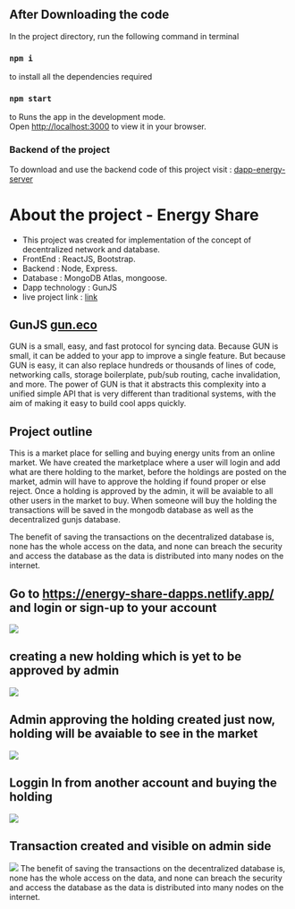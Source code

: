 ## After Downloading the code

In the project directory, run the following command in terminal

### `npm i`

to install all the dependencies required

### `npm start`

to Runs the app in the development mode.\
Open [http://localhost:3000](http://localhost:3000) to view it in your browser.

### Backend of the project

To download and use the backend code of this project visit : [dapp-energy-server](https://github.com/HARSH-KUMAR10/dapp-energy-server)

# About the project - Energy Share
* This project was created for implementation of the concept of decentralized network and database.
* FrontEnd : ReactJS, Bootstrap.
* Backend : Node, Express.
* Database : MongoDB Atlas, mongoose.
* Dapp technology : GunJS
* live project link : [link](https://energy-share-dapps.netlify.app/)

## GunJS [gun.eco](https://gun.eco/docs/Introduction)
GUN is a small, easy, and fast protocol for syncing data. Because GUN is small, it can be added to your app to improve a single feature. But because GUN is easy, it can also replace hundreds or thousands of lines of code, networking calls, storage boilerplate, pub/sub routing, cache invalidation, and more. The power of GUN is that it abstracts this complexity into a unified simple API that is very different than traditional systems, with the aim of making it easy to build cool apps quickly.

## Project outline
This is a market place for selling and buying energy units from an online market. We have created the marketplace where a user will login and add what are there holding to the market, before the holdings are posted on the market, admin will have to approve the holding if found proper or else reject. Once a holding is approved by the admin, it will be avaiable to all other users in the market to buy. When someone will buy the holding the transactions will be saved in the mongodb database as well as the decentralized gunjs database.

The benefit of saving the transactions on the decentralized database is, none has the whole access on the data, and none can breach the security and access the database as the data is distributed into many nodes on the internet.


## Go to https://energy-share-dapps.netlify.app/ and login or sign-up to your account
<img src="https://media.giphy.com/media/wYxkWLDsJaEyyTlaUk/giphy.gif"/>

## creating a new holding which is yet to be approved by admin
<img src="https://media.giphy.com/media/pz8WShNqCUGcgffVDS/giphy.gif"/>

## Admin approving the holding created just now, holding will be avaiable to see in the market
<img src="https://media.giphy.com/media/zN52zPRsLE8oQ0gIPj/giphy.gif"/>

## Loggin In from another account and buying the holding
<img src="https://media.giphy.com/media/dSSYuhr4cNhvi3MDFt/giphy.gif"/>

## Transaction created and visible on admin side
<img src="https://media.giphy.com/media/93rrJrgJinuoXSgnn1/giphy.gif"/>
The benefit of saving the transactions on the decentralized database is, none has the whole access on the data, and none can breach the security and access the database as the data is distributed into many nodes on the internet.

